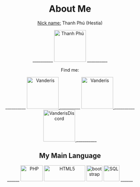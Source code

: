 <h1 align="center">About Me</h1>
<p align="center"><ins>Nick name:</ins> Thanh Phú (Hestia)</p>
<p align="center">
 __________
    <img src="https://scontent.fvca4-1.fna.fbcdn.net/v/t39.30808-1/420214072_1360101087984230_6110862331740329461_n.jpg?stp=dst-jpg_p160x160&_nc_cat=105&ccb=1-7&_nc_sid=5740b7&_nc_eui2=AeHAv1JhlwRx0ExZ9tKE64cnwNcKgbCv2qnA1wqBsK_aqa_2A1bqfVeWcDAsyIcU9imXdkD67ORkNC6y5GHv4lbH&_nc_ohc=VjIbmR9fsmQAX98el2q&_nc_ht=scontent.fvca4-1.fna&oh=00_AfASd8Mlgw8FPOjhpI1ZJDnGLyfQKR1i98av0FKQMn-6JA&oe=65BD7D32" alt="Thanh Phú" width="100px"/>
  __________
</p>

  <p align="center">Find me:</p>
<div align="center">
   __________
  <a href="https://www.facebook.com/thanhphu.hestia">
    <img src="https://upload.wikimedia.org/wikipedia/commons/thumb/0/05/Facebook_Logo_%282019%29.png/480px-Facebook_Logo_%282019%29.png" alt="Vanderis" width="100px"/>
  </a>
  __________
  <a href="https://www.instagram.com/t_phus25/">
    <img src="https://upload.wikimedia.org/wikipedia/commons/thumb/e/e7/Instagram_logo_2016.svg/2048px-Instagram_logo_2016.svg.png" alt="Vanderis" width="100px"/>
  </a>
  __________
  <a href="https://discord.gg/8hhhcncq">
    <img src="https://upload.wikimedia.org/wikipedia/commons/thumb/d/d0/Discord_logo.png/600px-Discord_logo.png" alt="VanderisDiscord" width="100px"/>
  </a>
  __________
</div>

</div>
<h2 align="center">My Main Language</h2>
<div align="center">
  ______
  <img src="https://brandslogos.com/wp-content/uploads/thumbs/php-logo-vector.svg" alt="PHP" width="70px" height="50px"/>
  <img src="https://clipart.info/images/ccovers/1499794874html5-js-css3-logo-png.png" alt="HTML5" width="130px" height="50px"/>
  <img src="https://brandslogos.com/wp-content/uploads/thumbs/bootstrap-logo-vector.svg" alt="bootstrap" width="50px" height="50px"/>
  <img src="https://png.pngtree.com/png-clipart/20190630/original/pngtree-sql-file-document-icon-png-image_4179445.jpg" alt="SQL" width="50px" height="50px"/>
  ______
</div>

